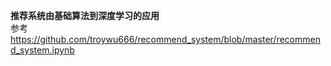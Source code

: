 __推荐系统由基础算法到深度学习的应用__  
参考
https://github.com/troywu666/recommend_system/blob/master/recommend_system.ipynb
